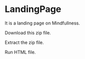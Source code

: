 # LandingPage
It is a landing page on Mindfullness.

Download this zip file.

Extract the zip file.

Run HTML file.
